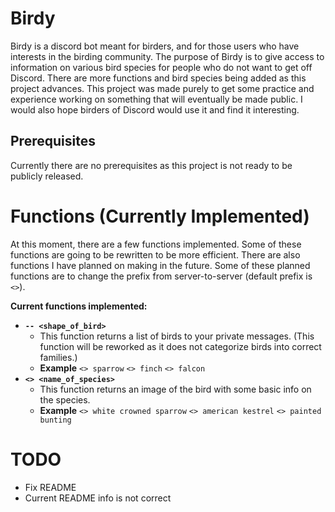 # Birdy

Birdy is a discord bot meant for birders, and for those users who have interests in the birding community. The purpose of Birdy is to give access to information on various bird species for people who do not want to get off Discord. There are more functions and bird species being added as this project advances. This project was made purely to get some practice and experience working on something that will eventually be made public. I would also hope birders of Discord would use it and find it interesting.

## Prerequisites

Currently there are no prerequisites as this project is not ready to be publicly released.

# Functions (Currently Implemented)

At this moment, there are a few functions implemented. Some of these functions are going to be rewritten to be more efficient. There are also functions I have planned on making in the future. Some of these planned functions are to change the prefix from server-to-server (default prefix is ```<>```).

**Current functions implemented:**
- **```-- <shape_of_bird> ```** 
  - This function returns a list of birds to your private messages. (This function will be reworked as it does not categorize birds into correct families.)
  - **Example** ```<> sparrow```
	  	```<> finch```
		```<> falcon```
- **```<> <name_of_species>```**
  - This function returns an image of the bird with some basic info on the species.
  - **Example** ```<> white crowned sparrow```
	  	```<> american kestrel```
		```<> painted bunting```
# TODO
* Fix README
* Current README info is not correct
